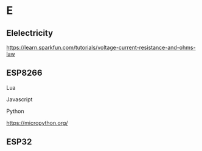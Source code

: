 # E

## Elelectricity

[https:\/\/learn.sparkfun.com\/tutorials\/voltage-current-resistance-and-ohms-law](https://learn.sparkfun.com/tutorials/voltage-current-resistance-and-ohms-law?_ga=1.193089263.354508801.1473258624)

## ESP8266

Lua

 Javascript

Python

[  https:\/\/micropython.org\/](https://micropython.org/)

## ESP32

